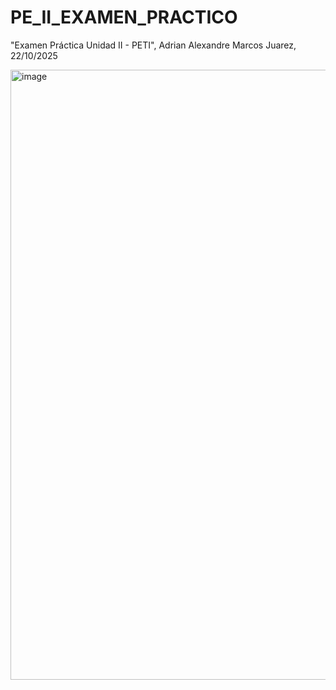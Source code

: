 # PE_II_EXAMEN_PRACTICO

"Examen Práctica Unidad II - PETI", Adrian Alexandre Marcos Juarez, 22/10/2025

<img width="937" height="976" alt="image" src="https://github.com/user-attachments/assets/72d3a252-1bd7-47d9-980d-59b127721985" />

